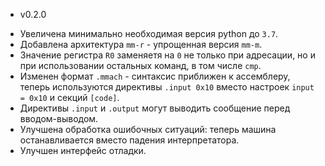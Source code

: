 - v0.2.0

* Увеличена минимально необходимая версия python до `3.7`.
* Добавлена архитектура `mm-r` - упрощенная версия `mm-m`.
* Значение регистра `R0` заменяетя на `0` не только при адресации, но и при
  использовании остальных команд, в том числе `cmp`.
* Изменен формат `.mmach` - синтаксис приближен к ассемблеру, теперь используются
  директивы `.input 0x10` вместо настроек `input = 0x10` и секций `[code]`.
* Директивы `.input` и `.output` могут выводить сообщение перед вводом-выводом.
* Улучшена обработка ошибочных ситуаций: теперь машина останавливается вместо
  падения интерпретатора.
* Улучшен интерфейс отладки.
